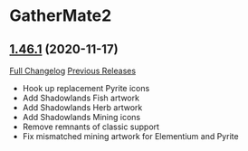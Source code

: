 # GatherMate2

## [1.46.1](https://github.com/Nevcairiel/GatherMate2/tree/1.46.1) (2020-11-17)
[Full Changelog](https://github.com/Nevcairiel/GatherMate2/compare/1.46.0...1.46.1) [Previous Releases](https://github.com/Nevcairiel/GatherMate2/releases)

- Hook up replacement Pyrite icons  
- Add Shadowlands Fish artwork  
- Add Shadowlands Herb artwork  
- Add Shadowlands Mining icons  
- Remove remnants of classic support  
- Fix mismatched mining artwork for Elementium and Pyrite  
